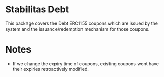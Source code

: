 # Stabilitas Debt

This package covers the Debt ERC1155 coupons which are issued by the system and the issuance/redemption mechanism for those coupons.

# Notes

- If we change the expiry time of coupons, existing coupons wont have their expiries retroactively modified.